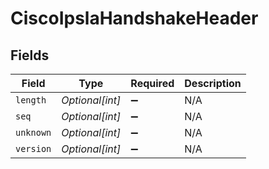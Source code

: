 # CiscoIpslaHandshakeHeader


## Fields

| Field              | Type               | Required           | Description        |
| ------------------ | ------------------ | ------------------ | ------------------ |
| `length`           | *Optional[int]*    | :heavy_minus_sign: | N/A                |
| `seq`              | *Optional[int]*    | :heavy_minus_sign: | N/A                |
| `unknown`          | *Optional[int]*    | :heavy_minus_sign: | N/A                |
| `version`          | *Optional[int]*    | :heavy_minus_sign: | N/A                |